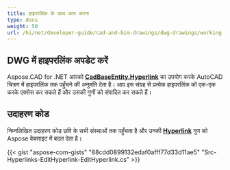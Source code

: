 ```yaml
---
title: हाइपरलिंक के साथ काम करना
type: docs
weight: 50
url: /hi/net/developer-guide/cad-and-bim-drawings/dwg-drawings/working-with-hyperlinks/
---
```


## **DWG में हाइपरलिंक अपडेट करें**

Aspose.CAD for .NET आपको [**CadBaseEntity.Hyperlink**](https://reference.aspose.com/cad/net/aspose.cad.fileformats.cad.cadobjects/cadbaseentity/properties/hyperlink) का उपयोग करके AutoCAD चित्रण में हाइपरलिंक तक पहुँचने की अनुमति देता है। आप इस संग्रह से प्रत्येक हाइपरलिंक को एक-एक करके एक्सेस कर सकते हैं और उसकी गुणों को संपादित कर सकते हैं।

## उदाहरण कोड

निम्नलिखित उदाहरण कोड छवि के सभी संस्थाओं तक पहुँचता है और उनकी [**Hyperlink**](https://reference.aspose.com/cad/net/aspose.cad.fileformats.cad.cadobjects/cadbaseentity/properties/hyperlink) गुण को Aspose वेबसाइट में बदल देता है।

{{< gist "aspose-com-gists" "88cdd0899132edaf0afff77d33d11ae5" "Src-Hyperlinks-EditHyperlink-EditHyperlink.cs" >}}
